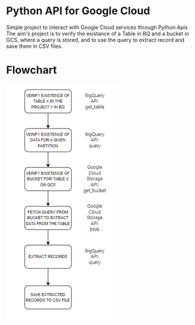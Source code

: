 # Python API for Google Cloud

Simple project to interact with Google Cloud services through Python Apis
The aim's project is to verify the existance of a Table in BQ and a bucket in GCS, 
where a query is stored, and to use the query to extract record and save them in
CSV files.

# Flowchart
![FLOWCHART](img/Diagram.PNG)